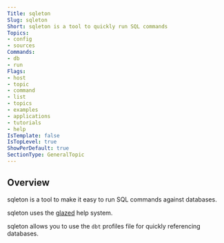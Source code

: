 ```yaml
---
Title: sqleton
Slug: sqleton
Short: sqleton is a tool to quickly run SQL commands
Topics:
- config
- sources
Commands:
- db
- run
Flags:
- host
- topic
- command
- list
- topics
- examples
- applications
- tutorials
- help
IsTemplate: false
IsTopLevel: true
ShowPerDefault: true
SectionType: GeneralTopic
---
```


## Overview

sqleton is a tool to make it easy to run SQL commands against databases.

sqleton uses the [glazed](https://github.com/wesen/glazed) help system.

sqleton allows you to use the `dbt` profiles file for quickly referencing databases.